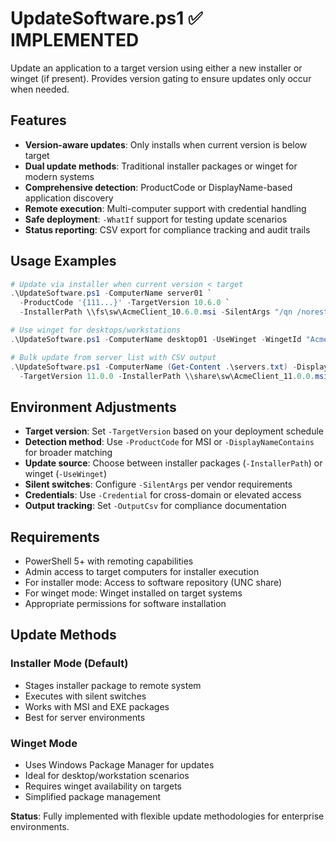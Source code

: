 # UpdateSoftware.ps1 ✅ **IMPLEMENTED**

Update an application to a target version using either a new installer or winget (if present). Provides version gating to ensure updates only occur when needed.

## Features

- **Version-aware updates**: Only installs when current version is below target
- **Dual update methods**: Traditional installer packages or winget for modern systems
- **Comprehensive detection**: ProductCode or DisplayName-based application discovery
- **Remote execution**: Multi-computer support with credential handling
- **Safe deployment**: `-WhatIf` support for testing update scenarios
- **Status reporting**: CSV export for compliance tracking and audit trails

## Usage Examples

```powershell
# Update via installer when current version < target
.\UpdateSoftware.ps1 -ComputerName server01 `
  -ProductCode '{111...}' -TargetVersion 10.6.0 `
  -InstallerPath \\fs\sw\AcmeClient_10.6.0.msi -SilentArgs "/qn /norestart" -Verbose

# Use winget for desktops/workstations
.\UpdateSoftware.ps1 -ComputerName desktop01 -UseWinget -WingetId "Acme.Client" -TargetVersion 10.6.0 -Verbose

# Bulk update from server list with CSV output
.\UpdateSoftware.ps1 -ComputerName (Get-Content .\servers.txt) -DisplayNameContains "Acme Client" `
  -TargetVersion 11.0.0 -InstallerPath \\share\sw\AcmeClient_11.0.0.msi -OutputCsv .\update_results.csv
```

## Environment Adjustments

- **Target version**: Set `-TargetVersion` based on your deployment schedule
- **Detection method**: Use `-ProductCode` for MSI or `-DisplayNameContains` for broader matching
- **Update source**: Choose between installer packages (`-InstallerPath`) or winget (`-UseWinget`)
- **Silent switches**: Configure `-SilentArgs` per vendor requirements
- **Credentials**: Use `-Credential` for cross-domain or elevated access
- **Output tracking**: Set `-OutputCsv` for compliance documentation

## Requirements

- PowerShell 5+ with remoting capabilities
- Admin access to target computers for installer execution
- For installer mode: Access to software repository (UNC share)
- For winget mode: Winget installed on target systems
- Appropriate permissions for software installation

## Update Methods

### Installer Mode (Default)
- Stages installer package to remote system
- Executes with silent switches
- Works with MSI and EXE packages
- Best for server environments

### Winget Mode
- Uses Windows Package Manager for updates
- Ideal for desktop/workstation scenarios
- Requires winget availability on targets
- Simplified package management

**Status**: Fully implemented with flexible update methodologies for enterprise environments.